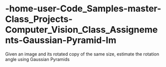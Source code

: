 # -home-user-Code_Samples-master-Class_Projects-Computer_Vision_Class_Assignements-Gaussian-Pyramid-Im
Given an image and its rotated copy of the same size, estimate the rotation angle using Gaussian Pyramids
